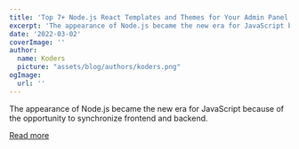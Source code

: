 ```yaml
---
title: 'Top 7+ Node.js React Templates and Themes for Your Admin Panel'
excerpt: 'The appearance of Node.js became the new era for JavaScript because of the opportunity to synchronize frontend and backend.'
date: '2022-03-02'
coverImage: ''
author:
  name: Koders
  picture: "assets/blog/authors/koders.png"
ogImage:
  url: ''
---
```


The appearance of Node.js became the new era for JavaScript because of the opportunity to synchronize frontend and backend.

[Read more](https://dev.to/flatlogic/top-7-nodejs-react-templates-and-themes-for-your-admin-panel-4h9h)
